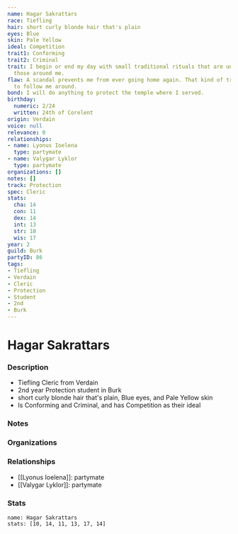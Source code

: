 ```yaml
---
name: Hagar Sakrattars
race: Tiefling
hair: short curly blonde hair that's plain
eyes: Blue
skin: Pale Yellow
ideal: Competition
trait1: Conforming
trait2: Criminal
trait: I begin or end my day with small traditional rituals that are unfamiliar to
  those around me.
flaw: A scandal prevents me from ever going home again. That kind of trouble seems
  to follow me around.
bond: I will do anything to protect the temple where I served.
birthday:
  numeric: 2/24
  written: 24th of Corelent
origin: Verdain
voice: null
relevance: 0
relationships:
- name: Lyonus Ioelena
  type: partymate
- name: Valygar Lyklor
  type: partymate
organizations: []
notes: []
track: Protection
spec: Cleric
stats:
  cha: 14
  con: 11
  dex: 14
  int: 13
  str: 10
  wis: 17
year: 2
guild: Burk
partyID: 86
tags:
- Tiefling
- Verdain
- Cleric
- Protection
- Student
- 2nd
- Burk
---
```

# Hagar Sakrattars
### Description
- Tiefling Cleric from Verdain
- 2nd year Protection student in Burk
- short curly blonde hair that's plain, Blue eyes, and Pale Yellow skin
- Is Conforming and Criminal, and has Competition as their ideal

### Notes

### Organizations

### Relationships
- [[Lyonus Ioelena]]: partymate
- [[Valygar Lyklor]]: partymate

### Stats
```statblock
name: Hagar Sakrattars
stats: [10, 14, 11, 13, 17, 14]
```